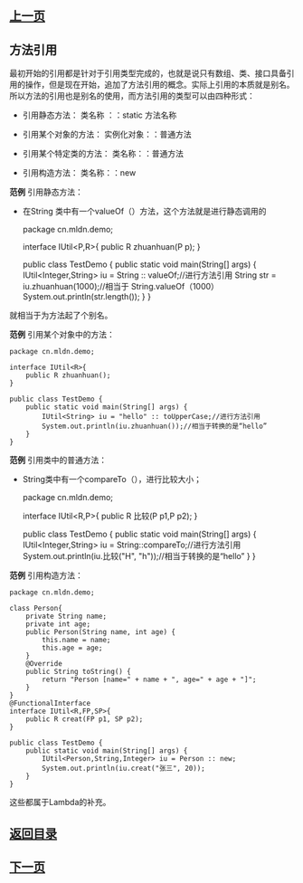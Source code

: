 ## [上一页](course22)
## 方法引用

最初开始的引用都是针对于引用类型完成的，也就是说只有数组、类、接口具备引用的操作，但是现在开始，追加了方法引用的概念。实际上引用的本质就是别名。所以方法的引用也是别名的使用，而方法引用的类型可以由四种形式：

- 引用静态方法： 类名称 ：：static 方法名称

- 引用某个对象的方法： 实例化对象：：普通方法

- 引用某个特定类的方法： 类名称：：普通方法

- 引用构造方法： 类名称：：new


**范例** 引用静态方法：

- 在String 类中有一个valueOf（）方法，这个方法就是进行静态调用的

	package cn.mldn.demo;
	
	interface IUtil<P,R>{
		public R zhuanhuan(P p);
	}
	
	public class TestDemo {
		public static void main(String[] args) {
			IUtil<Integer,String> iu = String :: valueOf;//进行方法引用
			String str = iu.zhuanhuan(1000);//相当于 String.valueOf（1000）
			System.out.println(str.length());
		}
	}

就相当于为方法起了个别名。

**范例** 引用某个对象中的方法：

	package cn.mldn.demo;
	
	interface IUtil<R>{
		public R zhuanhuan();
	}
	
	public class TestDemo {
		public static void main(String[] args) {
			IUtil<String> iu = "hello" :: toUpperCase;//进行方法引用
			System.out.println(iu.zhuanhuan());//相当于转换的是“hello”
		}
	}


**范例** 引用类中的普通方法：

- String类中有一个compareTo（），进行比较大小；

	package cn.mldn.demo;
	
	interface IUtil<R,P>{
		public R 比较(P p1,P p2);
	}
	
	public class TestDemo {
		public static void main(String[] args) {
			IUtil<Integer,String> iu = String::compareTo;//进行方法引用
			System.out.println(iu.比较("H", "h"));//相当于转换的是“hello”
		}
	}

**范例** 引用构造方法：

	package cn.mldn.demo;
	
	class Person{
		private String name;
		private int age;
		public Person(String name, int age) {
			this.name = name;
			this.age = age;
		}
		@Override
		public String toString() {
			return "Person [name=" + name + ", age=" + age + "]";
		}
	}
	@FunctionalInterface
	interface IUtil<R,FP,SP>{
		public R creat(FP p1, SP p2);
	}
	
	public class TestDemo {
		public static void main(String[] args) {
			IUtil<Person,String,Integer> iu = Person :: new;
			System.out.println(iu.creat("张三", 20));
		}
	}

这些都属于Lambda的补充。





## [返回目录](https://wuchengcheng110120.github.io/aliyunjava3/list)
## [下一页](course24)
